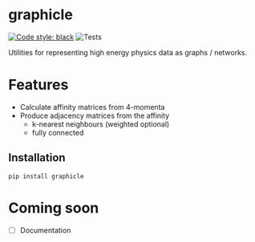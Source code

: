 # graphicle

[![Code style: black](https://img.shields.io/badge/code%20style-black-000000.svg)](https://github.com/psf/black)
![Tests](https://github.com/jacanchaplais/graphicle/actions/workflows/tests.yml/badge.svg)

Utilities for representing high energy physics data as graphs / networks.

# Features
- Calculate affinity matrices from 4-momenta
- Produce adjacency matrices from the affinity
  - k-nearest neighbours (weighted optional)
  - fully connected

## Installation
```
pip install graphicle
```

# Coming soon
- [ ] Documentation
